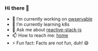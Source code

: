 ### Hi there 👋

- 🔭 I’m currently working on [owservable](https://owservable.github.io/owservable/)
- 🌱 I’m currently learning k8s
- 💬 Ask me about [reactive-stack-js](https://github.com/reactive-stack-js)
- 📫 How to reach me: [home](http://stojadinovic.net/)
- ⚡ Fun fact: Facts are not fun, duh! 😄
